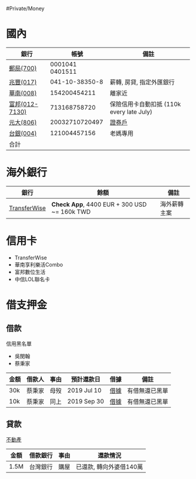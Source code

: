 #Private/Money 

# 國內

| 銀行                                                                                                                              | 帳號            | 備註                                         |
| --------------------------------------------------------------------------------------------------------------------------------- | --------------- | -------------------------------------------- |
| [郵局(700)](https://ipost.post.gov.tw/pst/home.html)                                                                              | 0001041 0401511 |                                              |
| [兆豐(017)](https://ebank.megabank.com.tw/nib/)                                                                                   | 041-10-38350-8  | 薪轉, 房貸, 指定外匯銀行                     |
| [華南(008)](https://netbank.hncb.com.tw/netbank/servlet/TrxDispatcher?trx=com.lb.wibc.trx.Login&state=prompt&Recognition=private) | 154200454211    | 離家近                                       |
| [富邦(012-7130)](https://ebank.taipeifubon.com.tw/B2C/common/Index.faces)                                                         | 713168758720    | 保險信用卡自動扣抵 (110k every late July)    |
| [元大(806)](https://ebank.yuantabank.com.tw/ib/)                                                                                  | 20032710720497  | [證券戶](https://www.yuanta.com.tw/eyuanta/) |
| [台銀(004)](https://ebank.bot.com.tw/NetBank/NNBank/Default.aspx)                                                                 | 121004457156    | 老媽專用                                     |
| 合計                                                                                                                              |                 |                                              |

# 海外銀行

| 銀行 | 餘額 | 備註 |
| ---- | ---- | ---- |
| [TransferWise](https://transferwise.com/user/account/) | **Check App**, 4400 EUR + 300 USD ~= 160k TWD | 海外薪轉主案 |

# 信用卡

* TransferWise 
* 華南享利樂活Combo 
* 富邦數位生活 
* 中信LOL聯名卡

# 借支押金
## 借款

信用黑名單
* 吳閔翰
* 蔡秉家

| 金額 | 借款人 | 事由 | 預計還款日  | 借據                                 | 備註           |
| ---- | ------ | ---- | ----------- | ------------------------------------ | -------------- |
| 30k  | 蔡秉家 | 母歿 | 2019 Jul 10 | [借據](attachments/借據_蔡秉家.jpg)  | 有借無還已黑單 |
| 10k  | 蔡秉家 | 同上 | 2019 Sep 30 | [借據](attachments/借據_蔡秉家2.jpg) | 有借無還已黑單 |

## 貸款
[不動產](不動產.md)

| 金額 | 借款銀行 | 事由 | 還款情況 |
|------| -------- |------| ---------- |
| 1.5M | 台灣銀行 | 購屋 | 已還款, 轉向外婆借140萬 | 